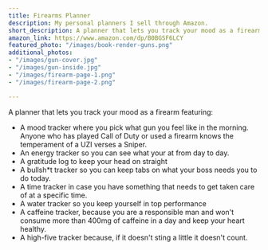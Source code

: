 ```yaml
---
title: Firearms Planner
description: My personal planners I sell through Amazon.
short_description: A planner that lets you track your mood as a firearm!
amazon_link: https://www.amazon.com/dp/B0BGSF6LCY
featured_photo: "/images/book-render-guns.png"
additional_photos:
- "/images/gun-cover.jpg"
- "/images/gun-inside.jpg"
- "/images/firearm-page-1.png"
- "/images/firearm-page-2.png"

---
```

A planner that lets you track your mood as a firearm featuring:
* A mood tracker where you pick what gun you feel like in the morning. Anyone who has played Call of Duty or used a firearm knows the temperament of a UZI verses a Sniper.
* An energy tracker so you can see what your at from day to day.
* A gratitude log to keep your head on straight
* A bullsh*t tracker so you can keep tabs on what your boss needs you to do today.
* A time tracker in case you have something that needs to get taken care of at a specific time.
* A water tracker so you keep yourself in top performance
* A caffeine tracker, because you are a responsible man and won't consume more than 400mg of caffeine in a day and keep your heart healthy.
* A high-five tracker because, if it doesn't sting a little it doesn't count.
